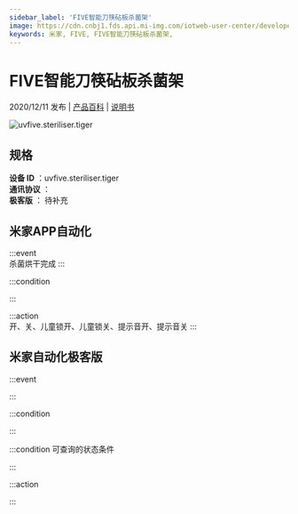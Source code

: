 ```yaml
---
sidebar_label: 'FIVE智能刀筷砧板杀菌架'
image: https://cdn.cnbj1.fds.api.mi-img.com/iotweb-user-center/developer_1679047838969jogmZN3C.png?GalaxyAccessKeyId=AKVGLQWBOVIRQ3XLEW&Expires=9223372036854775807&Signature=MBMo/Jv3I08Lafznr391x5JoF2M=
keywords: 米家, FIVE, FIVE智能刀筷砧板杀菌架, 
---
```

# FIVE智能刀筷砧板杀菌架

2020/12/11 发布 | [产品百科](https://home.mi.com/webapp/content/baike/product/index.html?model=uvfive.steriliser.tiger/) | [说明书](https://home.mi.com/views/introduction.html?model=uvfive.steriliser.tiger&region=cn)

![uvfive.steriliser.tiger](https://cdn.cnbj1.fds.api.mi-img.com/iotweb-user-center/developer_1679047838969jogmZN3C.png?GalaxyAccessKeyId=AKVGLQWBOVIRQ3XLEW&Expires=9223372036854775807&Signature=MBMo/Jv3I08Lafznr391x5JoF2M=)

## 规格  
> 
**设备 ID** ：uvfive.steriliser.tiger  
**通讯协议** ：  
**极客版**  ： 待补充 


## 米家APP自动化  

:::event  
杀菌烘干完成
:::

:::condition  

:::

:::action   
开、关、儿童锁开、儿童锁关、提示音开、提示音关
:::

## 米家自动化极客版  

:::event  

:::

:::condition  

:::

:::condition 可查询的状态条件  

:::

:::action  

:::

        
